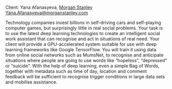 Client: Yana Afanasyeva, [Morgan Stanley](Morgan_Stanley "wikilink")
<Yana.Afanasyeva@morganstanley.com>

Technology companies invest billions in self-driving cars and
self-playing computer games, but surprisingly little in real social
problems. Your task is to use the latest deep learning technologies to
create an intelligent social work assistant that can recognise and act
in situations of real need. Your client will provide a GPU-accelerated
system suitable for use with deep learning frameworks like Google
TensorFlow. You will train it using data from online social networks
such as MumsNet, to recognise and anticipate situations where people are
going to use words like “hopeless”, “depressed” or “suicide". With the
help of deep learning, even a simple Bag of Words, together with
metadata such as time of day, location and comment feedback will be
sufficient to recognise trigger conditions in large data sets and
mobilise assistance.